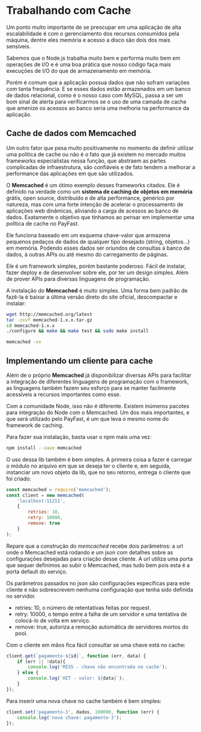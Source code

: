 # Trabalhando com Cache
Um ponto muito importante de se preocupar em uma aplicação de alta escalabilidade é com o gerenciamento dos recursos consumidos pela máquina, dentre eles memória e acesso a disco são dois dos mais sensíveis.

Sabemos que o Node.js trabalha muito bem e performa muito bem em operações de I/O e é uma boa prática que nosso código faça mais execuções de I/O do que de armazenamento em memória.

Porém é comum que a aplicação possua dados que não sofram variações com tanta frequência. E se esses dados estão armazenados em um banco de dados relacional, como é o nosso caso com MySQL, passa a ser um bom sinal de alerta para verificarmos se o uso de uma camada de cache que amenize os acessos ao banco seria uma melhoria na performance da aplicação.

## Cache de dados com Memcached
Um outro fator que pesa muito positivamente no momento de definir utilizar uma política de cache ou não é o fato que já existem no mercado muitos frameworks especialistas nessa função, que abstraem as partes complicadas de infraestrutura, são confiáveis e de fato tendem a melhorar a performance das aplicações em que são utilizados.

O **Memcached** é um ótimo exemplo desses frameworks citados. Ele é definido na verdade como um **sistema de caching de objetos em memória** grátis, open source, distribuído e de alta performance, genérico por natureza, mas com uma forte intenção de acelerar o processamento de aplicações web dinâmicas, aliviando a carga de acessos ao banco de dados. Exatamente o objetivo que tínhamos ao pensar em implementar uma política de cache no PayFast.

Ele funciona baseado em um esquema chave-valor que armazena pequenos pedaços de dados de qualquer tipo desejado (string, objetos...) em memória. Podendo esses dados ser oriundos de consultas à banco de dados, à outras APIs ou até mesmo do carregamento de páginas.

Ele é um framework simples, porém bastante poderoso. Fácil de instalar, fazer deploy e de desenvolver sobre ele, por ter um design simples. Além de prover APIs para diversas linguagens de programação.

A instalação do **Memcached** é muito simples. Uma forma bem padrão de fazê-la é baixar a última versão direto do site oficial, descompactar e instalar:

```bash
wget http://memcached.org/latest
tar -zxvf memcached-1.x.x.tar.gz
cd memcached-1.x.x
./configure && make && make test && sudo make install

memcached -vv
```

## Implementando um cliente para cache
Além de o próprio **Memcached** já disponibilizar diversas APIs para facilitar a integração de diferentes linguagens de programação com o framework, as linguagens também fazem seu esforço para se manter facilmente acessíveis a recursos importantes como esse.

Com a comunidade Node, isso não é diferente. Existem inúmeros pacotes para integração do Node com o Memcached. Um dos mais importantes, e que será utilizado pelo PayFast, é um que leva o mesmo nome do framework de caching.

Para fazer sua instalação, basta usar o npm mais uma vez:
```bash
npm install --save memcached
```

O uso dessa lib também é bem simples. A primeira coisa a fazer é carregar o módulo no arquivo em que se deseja ter o cliente e, em seguida, instanciar um novo objeto da lib, que no seu retorno, entrega o cliente que foi criado:
```js
const memcached = require('memcached');
const client = new memcached(
    'localhost:11211',
    {
        retries: 10,
        retry: 10000,
        remove: true
    }
);
```

Repare que a construção do *memcached* recebe dois parâmetros: a url onde o Memcached está rodando e um json com detalhes sobre as configurações desejadas para criação desse cliente. A url utiliza uma porta que sequer definimos ao subir o Memcached, mas tudo bem pois esta é a porta default do serviço.

Os parâmetros passados no json são configurações específicas para este cliente e não sobrescrevem nenhuma configuração que tenha sido definida no servidor.

* retries: 10, o número de retentativas feitas por request.
* retry: 10000, o tempo entre a falha de um servidor e uma tentativa de colocá-lo de volta em serviço.
* remove: true, autoriza a remoção automática de servidores mortos do pool.

Com o cliente em mãos fica fácil consultar se uma chave está no cache:
```js
client.get(`pagamento-${id}`, function (err, data) {
    if (err || !data){
        console.log('MISS - chave não encontrada no cache');
    } else {
        console.log(`HIT - valor: ${data}`);
    }
});
```

Para inserir uma nova chave no cache também é bem simples:
```js
client.set('pagamento-3', dados, 100000, function (err) {
    console.log('nova chave: pagamento-3');
});
```
